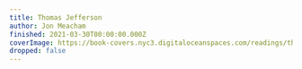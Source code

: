 ```yaml
---
title: Thomas Jefferson
author: Jon Meacham
finished: 2021-03-30T00:00:00.000Z
coverImage: https://book-covers.nyc3.digitaloceanspaces.com/readings/thomas-jefferson-01.jpg
dropped: false
---
```


